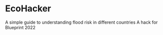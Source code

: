 # EcoHacker
A simple guide to understanding flood risk in different countries
A hack for Blueprint 2022
